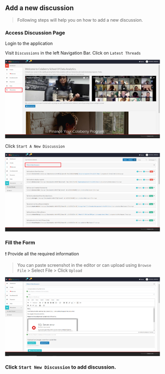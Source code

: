 ## Add a new discussion

> Following steps will help you on how to add a new discussion.

### Access Discussion Page

Login to the application

Visit `Discussions` in the left Navigation Bar. Click on `Latest Threads`

![discussiondoc1](_media/discussiondoc1.png)

Click `Start A New Discussion`

![discussiondoc2](_media/discussiondoc2.png)

### Fill the Form

:exclamation: Provide all the required information

> You can paste screenshot in the editor or can upload using `Browse File` > Select File > Click `Upload`

![discussiondoc3](_media/discussiondoc3.png)

### Click `Start New Discussion` to add discussion.


